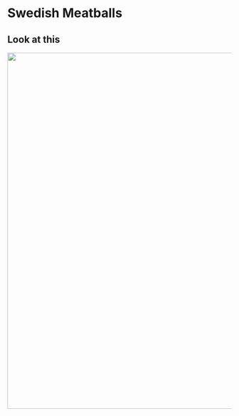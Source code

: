 # Swedish Meatballs

## Look at this

<img src="https://pinchofyum.com/wp-content/uploads/Swedish-Meatballs-Square-1.jpg" width="800">
